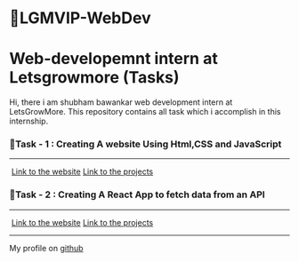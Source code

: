 # 🎯LGMVIP-WebDev
<h1>Web-developemnt intern at  Letsgrowmore (Tasks)</h1>
<p>
Hi, there i am  shubham bawankar web development intern at LetsGrowMore.
This repository  contains all  task  which  i accomplish in this internship.
</p>

<h3>🎯Task - 1 : Creating  A website Using Html,CSS and JavaScript</h3> 
<hr/>
<img src="" />
<a href="">Link to the website</a>
<a href="">Link to the projects</a>
<br/>
<h3>🎯Task - 2 : Creating A React App to fetch data from an API </h3> 
<hr/>
<img src="" />
<a href="">Link to the website</a>
<a href="">Link to the projects</a>
<hr/>
My profile on <a href="https://github.com/Shubham56-droid">github</a>
